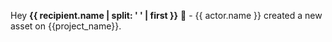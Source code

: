 Hey **{{ recipient.name | split: ' ' | first }}** 👋 - {{ actor.name }} created a new asset on {{project_name}}. 